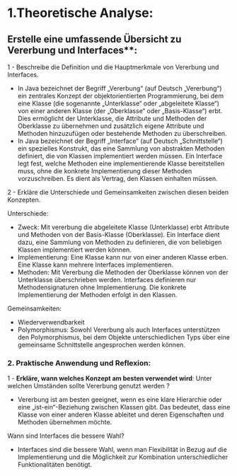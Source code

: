 # 1.Theoretische Analyse:

## Erstelle eine umfassende Übersicht zu Vererbung und Interfaces**:
       
1 - Beschreibe die Definition und die Hauptmerkmale von Vererbung und Interfaces.

- In Java bezeichnet der Begriff „Vererbung“ (auf Deutsch „Vererbung“) ein zentrales Konzept der objektorientierten Programmierung, bei dem eine Klasse (die sogenannte „Unterklasse“ oder „abgeleitete Klasse“) von einer anderen Klasse (der „Oberklasse“ oder „Basis-Klasse“) erbt. Dies ermöglicht der Unterklasse, die Attribute und Methoden der Oberklasse zu übernehmen und zusätzlich eigene Attribute und Methoden hinzuzufügen oder bestehende Methoden zu überschreiben. 
- In Java bezeichnet der Begriff „Interface“ (auf Deutsch „Schnittstelle“) ein spezielles Konstrukt, das eine Sammlung von abstrakten Methoden definiert, die von Klassen implementiert werden müssen. Ein Interface legt fest, welche Methoden eine implementierende Klasse bereitstellen muss, ohne die konkrete Implementierung dieser Methoden vorzuschreiben. Es dient als Vertrag, den Klassen einhalten müssen.

2 - Erkläre die Unterschiede und Gemeinsamkeiten zwischen diesen beiden Konzepten.

Unterschiede:
- Zweck: Mit vererbung die abgeleitete Klasse (Unterklasse) erbt Attribute und Methoden von der Basis-Klasse (Oberklasse). Ein Interface dient dazu, eine Sammlung von Methoden zu definieren, die von beliebigen Klassen implementiert werden können.
- Implementierung: Eine Klasse kann nur von einer anderen Klasse erben. Eine Klasse kann mehrere Interfaces implementieren.
- Methoden: Mit Vererbung die Methoden der Oberklasse können von der Unterklasse überschrieben werden. Interfaces definieren nur Methodensignaturen ohne Implementierung. Die konkrete Implementierung der Methoden erfolgt in den Klassen.

Gemeinsamkeiten:
- Wiederverwendbarkeit
- Polymorphismus: Sowohl Vererbung als auch Interfaces unterstützen den Polymorphismus, bei dem Objekte unterschiedlichen Typs über eine gemeinsame Schnittstelle angesprochen werden können.


### 2. Praktische Anwendung und Reflexion:
1 - **Erkläre, wann welches Konzept am besten verwendet wird**:
Unter welchen Umständen sollte Vererbung genutzt werden ?
- Vererbung ist am besten geeignet, wenn es eine klare Hierarchie oder eine „ist-ein“-Beziehung zwischen Klassen gibt. Das bedeutet, dass eine Klasse von einer anderen Klasse ableitet und deren Eigenschaften und Methoden übernehmen möchte.

Wann sind Interfaces die bessere Wahl? 
- Interfaces sind die bessere Wahl, wenn man Flexibilität in Bezug auf die Implementierung und die Möglichkeit zur Kombination unterschiedlicher Funktionalitäten benötigt.


